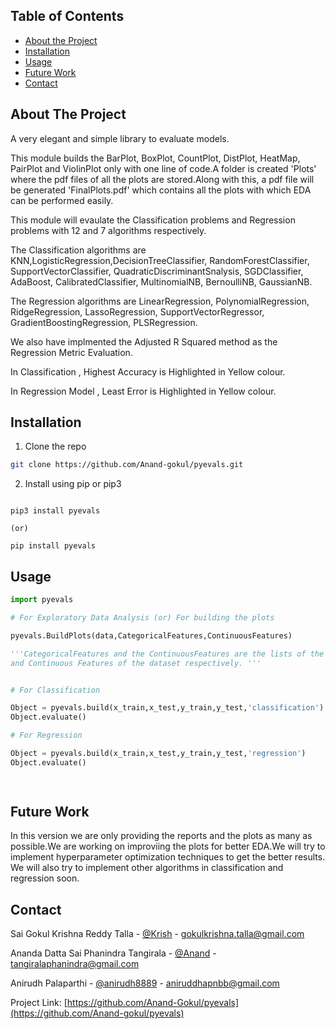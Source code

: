 <!-- PROJECT SHIELDS -->
<!--
*** I'm using markdown "reference style" links for readability.
*** Reference links are enclosed in brackets [ ] instead of parentheses ( ).
*** See the bottom of this document for the declaration of the reference variables
*** for contributors-url, forks-url, etc. This is an optional, concise syntax you may use.
*** https://www.markdownguide.org/basic-syntax/#reference-style-links
-->


<!-- TABLE OF CONTENTS -->
## Table of Contents


* [About the Project](#about-the-project)
* [Installation](#installation)
* [Usage](#usage)
* [Future Work](#Futurework)
* [Contact](#contact)


<!-- ABOUT THE PROJECT -->
## About The Project


A very elegant and simple library to evaluate models.

This  module builds the BarPlot, BoxPlot, CountPlot, DistPlot, HeatMap, PairPlot and ViolinPlot only with one line of code.A folder is created 'Plots' where the pdf files of all the plots are stored.Along with this, a pdf file will be generated 'FinalPlots.pdf' which contains all the plots with which EDA can be performed easily.

This module will evaulate the Classification problems and Regression problems with 12 and 7 algorithms respectively. 

The Classification algorithms are KNN,LogisticRegression,DecisionTreeClassifier, RandomForestClassifier, SupportVectorClassifier, QuadraticDiscriminantSnalysis, SGDClassifier, AdaBoost, CalibratedClassifier, MultinomialNB, BernoulliNB, GaussianNB.

The Regression algorithms are LinearRegression, PolynomialRegression, RidgeRegression, LassoRegression, SupportVectorRegressor, GradientBoostingRegression, PLSRegression.

We also have implmented the Adjusted R Squared method as the Regression Metric Evaluation.

In Classification , Highest Accuracy is Highlighted in Yellow colour.

In Regression Model , Least Error is Highlighted in Yellow colour.


## Installation


1. Clone the repo
```sh
git clone https://github.com/Anand-gokul/pyevals.git
```

2. Install using pip or pip3
```commandline

pip3 install pyevals

(or)

pip install pyevals

```

<!-- USAGE EXAMPLES -->
## Usage


```python
import pyevals

# For Exploratory Data Analysis (or) For building the plots

pyevals.BuildPlots(data,CategoricalFeatures,ContinuousFeatures)

'''CategoricalFeatures and the ContinuousFeatures are the lists of the Categorical
and Continuous Features of the dataset respectively. '''


# For Classification

Object = pyevals.build(x_train,x_test,y_train,y_test,'classification')
Object.evaluate()

# For Regression

Object = pyevals.build(x_train,x_test,y_train,y_test,'regression')
Object.evaluate()

  
```

## Future Work


In this version we are only providing the reports and the plots as many as possible.We are working on improviing the plots for better EDA.We will try to implement hyperparameter optimization techniques to get the better results. We will also try to implement other algorithms in classification and regression soon. 

<!-- CONTACT -->
## Contact


Sai Gokul Krishna Reddy Talla - [@Krish](https://www.linkedin.com/in/gokul-talla) - gokulkrishna.talla@gmail.com

Ananda Datta Sai Phanindra Tangirala - [@Anand](https://www.linkedin.com/in/ananda-datta-sai-phanindra-tangirala-62a4b5185) - tangiralaphanindra@gmail.com

Anirudh Palaparthi - [@anirudh8889](https://twitter.com/anirudh8889) - aniruddhapnbb@gmail.com

Project Link: [https://github.com/Anand-Gokul/pyevals](https://github.com/Anand-gokul/pyevals)
